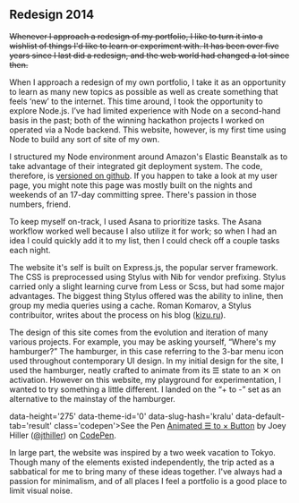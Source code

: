 ## Redesign 2014
~~Whenever I approach a redesign of my portfolio, I like to turn it into a wishlist of things I'd like to learn or experiment with. It has been over five years since I last did a redesign, and the web world had changed a lot since then.~~


When I approach a redesign of my own portfolio, I take it as an opportunity to learn as many new topics as possible as well as create something that feels ‘new’ to the internet. This time around, I took the opportunity to explore Node.js. I’ve had limited experience with Node on a second-hand basis in the past; both of the winning hackathon projects I worked on operated via a Node backend. This website, however, is my first time using Node to build any sort of site of my own.

I structured my Node environment around Amazon's Elastic Beanstalk as to take advantage of their integrated git deployment system. The code, therefore, is <a href='https://github.com/jthiller/personal-website'>versioned on github</a>. If you happen to take a look at my user page, you might note this page was mostly built on the nights and weekends of an 17-day committing spree. There's passion in those numbers, friend.

To keep myself on-track, I used Asana to prioritize tasks. The Asana workflow worked well because I also utilize it for work; so when I had an idea I could quickly add it to my list, then I could check off a couple tasks each night.

The website it's self is built on Express.js, the popular server framework. The CSS is preprocessed using Stylus with Nib for vendor prefixing. Stylus carried only a slight learning curve from Less or Scss, but had some major advantages. The biggest thing Stylus offered was the ability to inline, then group my media queries using a cache. Roman Komarov, a Stylus contribuitor, writes about the process on his blog (<a href='http://kizu.ru/en/issues/new-stylus-features/'>kizu.ru</a>).

The design of this site comes from the evolution and iteration of many various projects. For example, you may be asking yourself, &#8220;Where's my hamburger?&#8221; The hamburger, in this case referring to the 3-bar menu icon used throughout contemporary UI design. In my initial design for the site, I used the hamburger, neatly crafted to animate from its &#9776; state to an &#10005; on activation. However on this website, my playground for experimentation, I wanted to try something a little different. I landed on the &#8220;+ to -&#8221;  set as an alternative to the mainstay of the hamburger.

data-height='275' data-theme-id='0' data-slug-hash='kraIu' data-default-tab='result' class='codepen'>See the Pen <a href='http://codepen.io/jthiller/pen/kraIu'>Animated ☰ to × Button</a> by Joey Hiller (<a href='http://codepen.io/jthiller'>@jthiller</a>) on <a href='http://codepen.io'>CodePen</a>.
<script async src='//codepen.io/assets/embed/ei.js'></script>

In large part, the website was inspired by a two week vacation to Tokyo. Though many of the elements existed independently, the trip acted as a sabbatical for me to bring many of these ideas together. I've always had a passion for minimalism, and of all places I feel a portfolio is a good place to limit visual noise.
